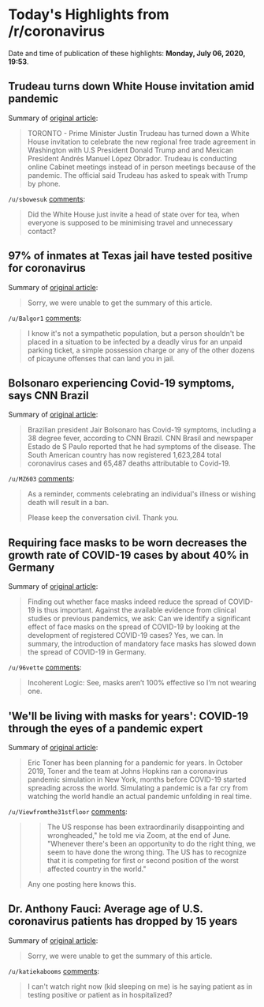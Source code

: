# Today's Highlights from /r/coronavirus

Date and time of publication of these highlights: **Monday, July 06, 2020, 19:53**.

## Trudeau turns down White House invitation amid pandemic

Summary of [original article](https://abcnews.go.com/International/wireStory/trudeau-turns-white-house-invitation-amid-pandemic-71630584):

> TORONTO - Prime Minister Justin Trudeau has turned down a White House invitation to celebrate the new regional free trade agreement in Washington with U.S President Donald Trump and and Mexican President Andrés Manuel López Obrador. Trudeau is conducting online Cabinet meetings instead of in person meetings because of the pandemic. The official said Trudeau has asked to speak with Trump by phone.

`/u/sbowesuk` [comments](https://www.reddit.com/r/Coronavirus/comments/hm9an7/trudeau_turns_down_white_house_invitation_amid/):

> Did the White House just invite a head of state over for tea, when everyone is supposed to be minimising travel and unnecessary contact?

## 97% of inmates at Texas jail have tested positive for coronavirus

Summary of [original article](https://www.nydailynews.com/coronavirus/ny-coronavirus-texas-jail-nueces-20200706-bi24or6c5jcazhfu76urumhx2q-story.html):

> Sorry, we were unable to get the summary of this article.

`/u/Balgor1` [comments](https://www.reddit.com/r/Coronavirus/comments/hmc2pg/97_of_inmates_at_texas_jail_have_tested_positive/):

> I know it's not a sympathetic population, but a person shouldn't be placed in a situation to be infected by a deadly virus for an unpaid parking ticket, a simple possession charge or any of the other dozens of picayune offenses that can land you in jail.

## Bolsonaro experiencing Covid-19 symptoms, says CNN Brazil

Summary of [original article](https://www.irishtimes.com/news/world/bolsonaro-experiencing-covid-19-symptoms-says-cnn-brazil-1.4297784?mode=amp):

> Brazilian president Jair Bolsonaro has Covid-19 symptoms, including a 38 degree fever, according to CNN Brazil. CNN Brasil and newspaper Estado de S Paulo reported that he had symptoms of the disease. The South American country has now registered 1,623,284 total coronavirus cases and 65,487 deaths attributable to Covid-19.

`/u/MZ603` [comments](https://www.reddit.com/r/Coronavirus/comments/hmiwc9/bolsonaro_experiencing_covid19_symptoms_says_cnn/):

> As a reminder, comments celebrating an individual's illness or wishing death will result in a ban.
> 
> Please keep the conversation civil. Thank you.

## Requiring face masks to be worn decreases the growth rate of COVID-19 cases by about 40% in Germany

Summary of [original article](https://voxeu.org/article/unmasked-effect-face-masks-spread-covid-19):

> Finding out whether face masks indeed reduce the spread of COVID-19 is thus important. Against the available evidence from clinical studies or previous pandemics, we ask: Can we identify a significant effect of face masks on the spread of COVID-19 by looking at the development of registered COVID-19 cases? Yes, we can. In summary, the introduction of mandatory face masks has slowed down the spread of COVID-19 in Germany.

`/u/96vette` [comments](https://www.reddit.com/r/Coronavirus/comments/hm8mhr/requiring_face_masks_to_be_worn_decreases_the/):

> Incoherent Logic:  See, masks aren’t 100% effective so I’m not wearing one.

## 'We'll be living with masks for years': COVID-19 through the eyes of a pandemic expert

Summary of [original article](https://www.cnet.com/news/living-with-masks-for-years-covid-19-through-the-eyes-of-a-pandemic-expert/):

> Eric Toner has been planning for a pandemic for years. In October 2019, Toner and the team at Johns Hopkins ran a coronavirus pandemic simulation in New York, months before COVID-19 started spreading across the world. Simulating a pandemic is a far cry from watching the world handle an actual pandemic unfolding in real time.

`/u/Viewfromthe31stfloor` [comments](https://www.reddit.com/r/Coronavirus/comments/hmhr7q/well_be_living_with_masks_for_years_covid19/):

> >The US response has been extraordinarily disappointing and wrongheaded," he told me via Zoom, at the end of June. "Whenever there's been an opportunity to do the right thing, we seem to have done the wrong thing. The US has to recognize that it is competing for first or second position of the worst affected country in the world."
> 
> Any one posting here knows this.

## Dr. Anthony Fauci: Average age of U.S. coronavirus patients has dropped by 15 years

Summary of [original article](https://youtu.be/c21Im2tWgtY):

> Sorry, we were unable to get the summary of this article.

`/u/katiekabooms` [comments](https://www.reddit.com/r/Coronavirus/comments/hmf377/dr_anthony_fauci_average_age_of_us_coronavirus/):

> I can't watch right now (kid sleeping on me) is he saying patient as in testing positive or patient as in hospitalized?

